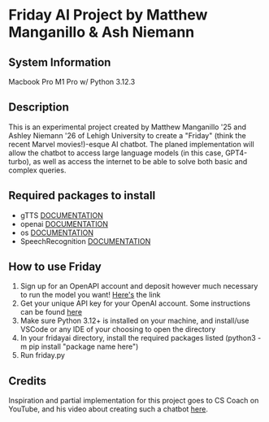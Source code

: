 # Friday AI Project by Matthew Manganillo & Ash Niemann

## System Information

Macbook Pro M1 Pro w/ Python 3.12.3

## Description

This is an experimental project created by Matthew Manganillo '25 and Ashley Niemann '26 of Lehigh University to create a "Friday" (think the recent Marvel movies!)-esque AI chatbot. The planed implementation will allow the chatbot to access large language models (in this case, GPT4-turbo), as well as access the internet to be able to solve both basic and complex queries.

## Required packages to install

- gTTS [DOCUMENTATION](https://pypi.org/project/gTTS/)
- openai [DOCUMENTATION](https://platform.openai.com/docs/libraries)
- os [DOCUMENTATION](https://docs.python.org/3/library/os.html)
- SpeechRecognition [DOCUMENTATION](https://pypi.org/project/SpeechRecognition/)

## How to use Friday

1. Sign up for an OpenAPI account and deposit however much necessary to run the model you want! [Here's](https://openai.com/pricing) the link
2. Get your unique API key for your OpenAI account. Some instructions can be found [here](https://elephas.app/blog/how-to-get-chatgpt-api-key-clh93ii2e1642073tpacu6w934)
3. Make sure Python 3.12+ is installed on your machine, and install/use VSCode or any IDE of your choosing to open the directory
4. In your fridayai directory, install the required packages listed (python3 -m pip install "package name here")
5. Run friday.py

## Credits

Inspiration and partial implementation for this project goes to CS Coach on YouTube, and his video about creating such a chatbot [here](https://www.youtube.com/watch?v=BEw5EFqCCEI&t=997s).
